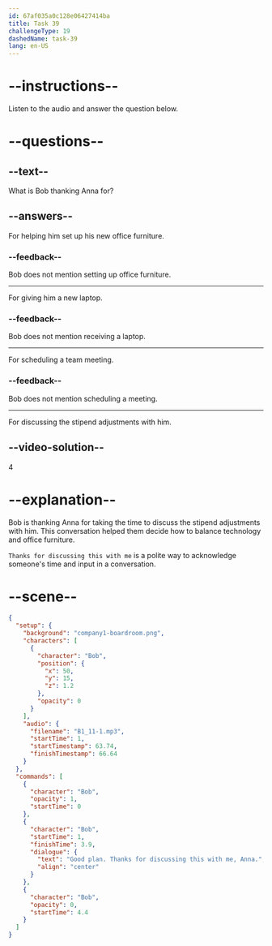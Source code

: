 ```yaml
---
id: 67af035a0c128e06427414ba
title: Task 39
challengeType: 19
dashedName: task-39
lang: en-US
---
```


<!-- (Audio) Bob: Good plan. Thanks for discussing this with me, Anna. -->

# --instructions--

Listen to the audio and answer the question below.

# --questions--

## --text--

What is Bob thanking Anna for?

## --answers--

For helping him set up his new office furniture.

### --feedback--

Bob does not mention setting up office furniture.

---

For giving him a new laptop.

### --feedback--

Bob does not mention receiving a laptop.

---

For scheduling a team meeting.

### --feedback--

Bob does not mention scheduling a meeting.

---

For discussing the stipend adjustments with him.

## --video-solution--

4

# --explanation--

Bob is thanking Anna for taking the time to discuss the stipend adjustments with him. This conversation helped them decide how to balance technology and office furniture.

`Thanks for discussing this with me` is a polite way to acknowledge someone's time and input in a conversation.

# --scene--

```json
{
  "setup": {
    "background": "company1-boardroom.png",
    "characters": [
      {
        "character": "Bob",
        "position": {
          "x": 50,
          "y": 15,
          "z": 1.2
        },
        "opacity": 0
      }
    ],
    "audio": {
      "filename": "B1_11-1.mp3",
      "startTime": 1,
      "startTimestamp": 63.74,
      "finishTimestamp": 66.64
    }
  },
  "commands": [
    {
      "character": "Bob",
      "opacity": 1,
      "startTime": 0
    },
    {
      "character": "Bob",
      "startTime": 1,
      "finishTime": 3.9,
      "dialogue": {
        "text": "Good plan. Thanks for discussing this with me, Anna.",
        "align": "center"
      }
    },
    {
      "character": "Bob",
      "opacity": 0,
      "startTime": 4.4
    }
  ]
}
```
